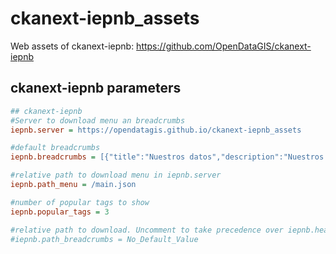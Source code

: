 # ckanext-iepnb_assets
Web assets of ckanext-iepnb: https://github.com/OpenDataGIS/ckanext-iepnb

## ckanext-iepnb parameters
```ini
## ckanext-iepnb
#Server to download menu an breadcrumbs
iepnb.server = https://opendatagis.github.io/ckanext-iepnb_assets

#default breadcrumbs
iepnb.breadcrumbs = [{"title":"Nuestros datos","description":"Nuestros datos","uri":"node/27","alias":"nuestros-datos","external":false,"relative":"/nuestros-datos"},{"title":"Catálogo de datos","description":"Catálogo de datos","uri":"node/47","alias":"catalogo-de-datos","external":false,"relative":"/nuestros-datos/catalogo-de-datos"}]

#relative path to download menu in iepnb.server
iepnb.path_menu = /main.json

#number of popular tags to show
iepnb.popular_tags = 3

#relative path to download. Uncomment to take precedence over iepnb.headcrumbs
#iepnb.path_breadcrumbs = No_Default_Value 
```
